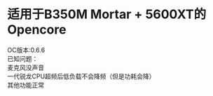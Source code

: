 # 适用于B350M Mortar + 5600XT的Opencore
OC版本:0.6.6  
已知问题：  
麦克风没声音  
一代锐龙CPU超频后低负载不会降频（但是功耗会降）  
其他功能正常  
